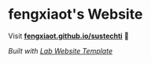 
# fengxiaot's Website

Visit **[fengxiaot.github.io/sustechti](https://fengxiaot.github.io/sustechti)** 🚀

_Built with [Lab Website Template](https://greene-lab.gitbook.io/lab-website-template-docs)_

